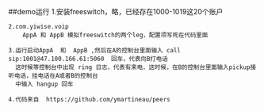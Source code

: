 ##demo运行
    1.安装freeswitch，略，已经存在1000-1019这20个账户
    
    2.com.yiwise.voip
        AppA 和 AppB 模拟freeswitch的两个leg，配置项写死在代码里面
     
    3.运行启动AppA  和  AppB ,然后在A的控制台里面输入 call sip:1001@47.100.166.61:5060  回车，代表向B打电话
      这时候等控制台中出现 ring 日志，代表有来电，这时候，在B的控制台里面输入pickup接听电话，挂电话在A或者B的控制台
      中输入 hangup 回车
     
    4.代码来自  https://github.com/ymartineau/peers
  